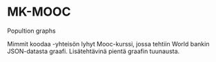 # MK-MOOC
Popultion graphs

Mimmit koodaa -yhteisön lyhyt Mooc-kurssi, jossa tehtiin World bankin JSON-datasta graafi. Lisätehtävinä pientä graafin tuunausta.
